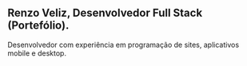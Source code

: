 Renzo Veliz, Desenvolvedor Full Stack (Portefólio).
---
Desenvolvedor com experiência em programação de sites, aplicativos mobile e desktop.